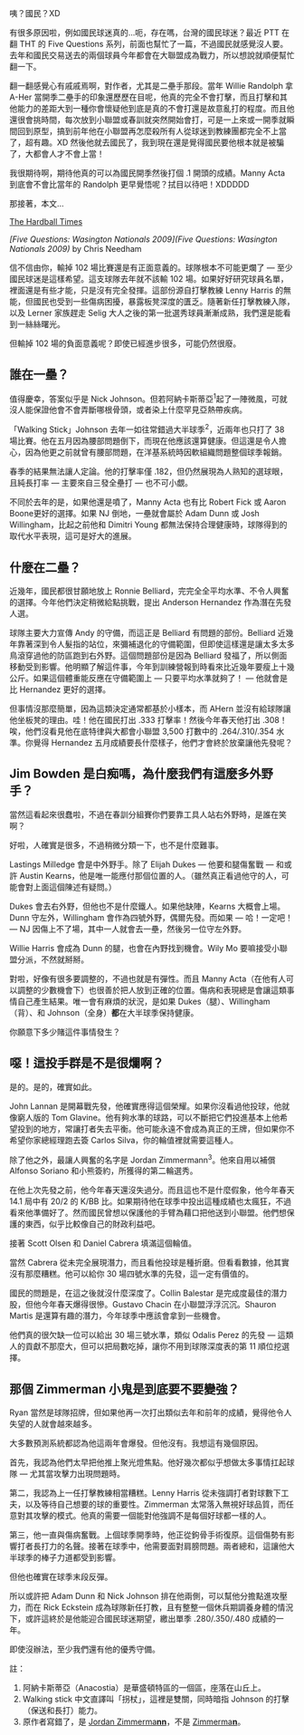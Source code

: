 咦？國民？XD

有很多原因啦，例如國民球迷真的…呃，存在嗎，台灣的國民球迷？最近 PTT 在翻 THT 的 Five Questions 系列，前面也幫忙了一篇，不過國民就感覺沒人要。去年和國民交易送去的兩個球員今年都會在大聯盟成為戰力，所以想說就順便幫忙翻一下。

翻一翻感覺心有戚戚焉啊，對作者，尤其是二壘手那段。當年 Willie Randolph 拿 A-Her 當開季二壘手的印象還歷歷在目呢，他真的完全不會打擊，而且打擊和其他能力的差距大到一種你會懷疑他到底是真的不會打還是故意亂打的程度。而且他還很會挑時間，每次放到小聯盟或春訓就突然開始會打，可是一上來或一開季就瞬間回到原型，搞到前年他在小聯盟再怎麼殺所有人從球迷到教練團都完全不上當了，超有趣。XD 然後他就去國民了，我到現在還是覺得國民要他根本就是被騙了，大都會人才不會上當！

我很期待啊，期待他真的可以為國民開季然後打個 .1 開頭的成績。Manny Acta 到底會不會比當年的 Randolph 更早覺悟呢？拭目以待吧！XDDDDD

那接著，本文…

[The Hardball Times](http://www.hardballtimes.com/)

*[Five Questions: Wasington Nationals 2009](Five Questions: Wasington Nationals 2009)* by Chris Needham

信不信由你，輸掉 102 場比賽還是有正面意義的。球隊根本不可能更爛了 — 至少國民球迷是這樣希望。這支球隊去年就不該輸 102 場。如果好好研究球員名單，裡面還是有些才能，只是沒有完全發揮。這部份源自打擊教練 Lenny Harris 的無能，但國民也受到一些傷病困擾，暴露板凳深度的匱乏。隨著新任打擊教練入隊，以及 Lerner 家族趕走 Selig 大人之後的第一批選秀球員漸漸成熟，我們還是能看到一絲絲曙光。

但輸掉 102 場的負面意義呢？即使已經進步很多，可能仍然很廢。

## 誰在一壘？

值得慶幸，答案似乎是 Nick Johnson。但若阿納卡斯蒂亞<sup>1</sup>起了一陣微風，可就沒人能保證他會不會弄斷哪根骨頭，或者染上什麼罕見亞熱帶疾病。

「Walking Stick」Johnson 去年一如往常錯過大半球季<sup>2</sup>，近兩年也只打了 38 場比賽。他在五月因為腰部問題倒下，而現在他應該還算健康。但這還是令人擔心，因為他更之前就曾有腰部問題，在洋基系統時因軟組織問題整個球季報銷。

春季的結果無法讓人定論。他的打擊率僅 .182，但仍然展現為人熟知的選球眼，且純長打率 — 主要來自三發全壘打 — 也不可小覷。

不同於去年的是，如果他還是噴了，Manny Acta 也有比 Robert Fick 或 Aaron Boone更好的選擇。如果 NJ 倒地，一壘就會屬於 Adam Dunn 或 Josh Willingham，比起之前他和 Dimitri Young 都無法保持合理健康時，球隊得到的取代水平表現，這可是好大的進展。

## 什麼在二壘？

近幾年，國民都很甘願地放上 Ronnie Belliard，完完全全平均水準、不令人興奮的選擇。今年他們決定稍微給點挑戰，提出 Anderson Hernandez 作為潛在先發人選。

球隊主要大力宣傳 Andy 的守備，而這正是 Belliard 有問題的部份。Belliard 近幾年靠著深到令人髮指的站位，來彌補退化的守備範圍，但即使這樣還是讓太多太多鳥滾穿過他的防區跑到右外野。這個問題部份是因為 Belliard 發福了，所以側面移動受到影響。他明顯了解這件事，今年到訓練營報到時看來比近幾年要瘦上十幾公斤。如果這個體重能反應在守備範圍上 — 只要平均水準就夠了！ — 他就會是比 Hernandez 更好的選擇。

但事情沒那麼簡單，因為這類決定通常都基於小樣本，而 AHern 並沒有給球隊讓他坐板凳的理由。哇！他在國民打出 .333 打擊率！然後今年春天他打出 .308！唉，他們沒看見他在底特律與大都會小聯盟 3,500 打數中的 .264/.310/.354 水準。你覺得 Hernandez 五月成績要長什麼樣子，他們才會終於放棄讓他先發呢？

## Jim Bowden 是白痴嗎，為什麼我們有這麼多外野手？

當然這看起來很蠢啦，不過在春訓分組賽你們要靠工具人站右外野時，是誰在笑啊？

好啦，人確實是很多，不過稍微分類一下，也不是什麼難事。

Lastings Milledge 會是中外野手。除了 Elijah Dukes — 他要和腿傷奮戰 — 和或許 Austin Kearns，他是唯一能應付那個位置的人。（雖然真正看過他守的人，可能會對上面這個陳述有疑問。）

Dukes 會去右外野，但他也不是什麼鐵人。如果他缺陣，Kearns 大概會上場。Dunn 守左外，Willingham 會作為四號外野，偶爾先發。而如果 — 哈！一定吧！ — NJ 因傷上不了場，其中一人就會去一壘，然後另一位守左外野。

Willie Harris 會成為 Dunn 的腿，也會在內野找到機會。Wily Mo 要嘛接受小聯盟分派，不然就掰掰。

對啦，好像有很多要調整的，不過也就是有彈性。而且 Manny Acta（在他有人可以調整的少數機會下）也很善於把人放到正確的位置。傷病和表現總是會讓這類事情自己產生結果。唯一會有麻煩的狀況，是如果 Dukes（腿）、Willingham（背）、和 Johnson（全身）**都**在大半球季保持健康。

你願意下多少賭這件事情發生？

## 噁！這投手群是不是很爛啊？

是的。是的，確實如此。

John Lannan 是開幕戰先發，他確實應得這個榮耀。如果你沒看過他投球，他就像窮人版的 Tom Glavine。他有夠水準的球路，可以不斷把它們投進基本上他希望投到的地方，常讓打者失去平衡。他可能永遠不會成為真正的王牌，但如果你不希望你家總經理跑去簽 Carlos Silva，你的輪值裡就需要這種人。

除了他之外，最讓人興奮的名字是 Jordan Zimmermann<sup>3</sup>。他來自用以補償 Alfonso Soriano 和小熊簽約，所獲得的第二輪選秀。

在他上次先發之前，他今年春天還沒失過分。而且這也不是什麼假象，他今年春天 14.1 局中有 20/2 的 K/BB 比。如果期待他在球季中投出這種成績也太瘋狂，不過看來他準備好了。然而國民曾想以保護他的手臂為藉口把他送到小聯盟。他們想保護的東西，似乎比較像自己的財政利益吧。

接著 Scott Olsen 和 Daniel Cabrera 填滿這個輪值。

當然 Cabrera 從未完全展現潛力，而且看他投球是種折磨。但看看數據，他其實沒有那麼糟糕。他可以給你 30 場四號水準的先發，這一定有價值的。

國民的問題是，在這之後就沒什麼深度了。Collin Balestar 是完成度最佳的潛力股，但他今年春天爆得很慘。Gustavo Chacin 在小聯盟浮浮沉沉。Shauron Martis 是還算有趣的潛力，今年球季中應該會拿到一些機會。

他們真的很欠缺一位可以給出 30 場三號水準，類似 Odalis Perez 的先發 — 這類人的貢獻不那麼大，但可以把局數吃掉，讓你不用到球隊深度表的第 11 順位挖選擇。

## 那個 Zimmerman 小鬼是到底要不要變強？

Ryan 當然是球隊招牌，但如果他再一次打出類似去年和前年的成績，覺得他令人失望的人就會越來越多。

大多數預測系統都認為他這兩年會爆發。但他沒有。我想這有幾個原因。

首先，我認為他們太早把他推上聚光燈焦點。他好幾次都似乎想做太多事情扛起球隊 — 尤其當攻擊力出現問題時。

第二，我認為上一任打擊教練相當糟糕。Lenny Harris 從未強調打者對球數下工夫，以及等待自己想要的球的重要性。Zimmerman 太常落入無視好球品質，而任意對其攻擊的模式。他真的需要一個能對他強調不是每個好球都一樣的人。

第三，他一直與傷病奮戰。上個球季開季時，他正從鉤骨手術復原。這個傷勢有影響打者長打力的名聲。接著在球季中，他需要面對肩膀問題。兩者總和，這讓他大半球季的棒子力道都受到影響。

但他也確實在球季末段反彈。

所以或許把 Adam Dunn 和 Nick Johnson 排在他兩側，可以幫他分擔點進攻壓力，而在 Rick Eckstein 成為球隊新任打教，且有整整一個休兵期調養身體的情況下，或許這終於是他能迎合國民球迷期望，繳出單季 .280/.350/.480 成績的一年。

即使沒辦法，至少我們還有他的優秀守備。



註：

1. 阿納卡斯蒂亞（Anacostia）是華盛頓特區的一個區，座落在山丘上。
2. Walking stick 中文直譯叫「拐杖」，這裡是雙關，同時暗指 Johnson 的打擊（保送和長打）能力。
3. 原作者寫錯了，是 [Jordan Zimmerma**nn**](http://minors.baseball-reference.com/players.cgi?pid=35259)，不是 [Zimmerma**n**](http://www.baseball-reference.com/z/zimmejo01.shtml)。
